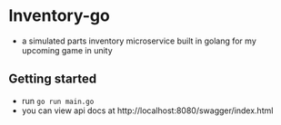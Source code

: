 # Inventory-go
- a simulated parts inventory microservice built in golang for my upcoming game in unity


## Getting started
- run `go run main.go`
- you can view api docs at http://localhost:8080/swagger/index.html